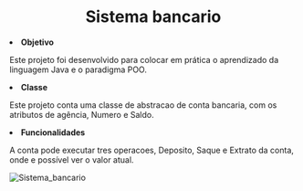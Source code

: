 <h1 align=center> Sistema bancario </h1>

<li> <b> Objetivo </b> </li>

Este projeto foi desenvolvido para colocar em prática o aprendizado da linguagem Java e o paradigma POO.
<li> <b> Classe </b> </li>

Este projeto conta uma classe de abstracao de conta bancaria, com os atributos de agência, Numero e Saldo.

<li> <b> Funcionalidades </b> </li>

A conta pode executar tres operacoes, Deposito, Saque e Extrato da conta, onde e possível ver o valor atual.

![Sistema_bancario](https://user-images.githubusercontent.com/90474673/190311223-b7746444-396e-490a-894b-72909973181a.PNG)
